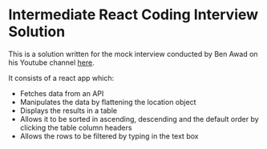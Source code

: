 # Intermediate React Coding Interview Solution

This is a solution written for the mock interview conducted by Ben Awad on his Youtube channel [here](https://www.youtube.com/watch?v=6s0OVdoo4Q4).

It consists of a react app which:

- Fetches data from an API
- Manipulates the data by flattening the location object
- Displays the results in a table
- Allows it to be sorted in ascending, descending and the default order by clicking the table column headers
- Allows the rows to be filtered by typing in the text box
